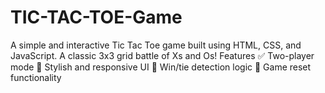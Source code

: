 # TIC-TAC-TOE-Game

A simple and interactive Tic Tac Toe game built using HTML, CSS, and JavaScript. A classic 3x3 grid battle of Xs and Os!
Features
✅ Two-player mode
🎨 Stylish and responsive UI
🧠 Win/tie detection logic
🔁 Game reset functionality
